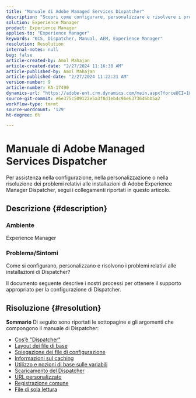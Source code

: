 ```yaml
---
title: "Manuale di Adobe Managed Services Dispatcher"
description: "Scopri come configurare, personalizzare e risolvere i problemi relativi alle installazioni di AEM Dispatcher. Segui i collegamenti indicati."
solution: Experience Manager
product: Experience Manager
applies-to: "Experience Manager"
keywords: "KCS, Dispatcher, Manual, AEM, Experience Manager"
resolution: Resolution
internal-notes: null
bug: false
article-created-by: Amol Mahajan
article-created-date: "2/27/2024 11:16:30 AM"
article-published-by: Amol Mahajan
article-published-date: "2/27/2024 11:22:21 AM"
version-number: 9
article-number: KA-17490
dynamics-url: "https://adobe-ent.crm.dynamics.com/main.aspx?forceUCI=1&pagetype=entityrecord&etn=knowledgearticle&id=c44ec7a5-61d5-ee11-9079-6045bd006268"
source-git-commit: e6e375c509122e5a3f8d1eb4c9be6373646bb5a2
workflow-type: tm+mt
source-wordcount: '129'
ht-degree: 6%

---
```


# Manuale di Adobe Managed Services Dispatcher


Per assistenza nella configurazione, nella personalizzazione o nella risoluzione dei problemi relativi alle installazioni di Adobe Experience Manager Dispatcher, segui i collegamenti riportati in questo articolo.

## Descrizione {#description}


### <b>Ambiente</b>

Experience Manager

### <b>Problema/Sintomi</b>

Come si configurano, personalizzano e risolvono i problemi relativi alle installazioni di Dispatcher?

Il documento seguente descrive i nostri processi per ottenere il supporto appropriato per la configurazione di Dispatcher.


## Risoluzione {#resolution}

<b>Sommario</b>
Di seguito sono riportati le sottopagine e gli argomenti che compongono il manuale di Dispatcher:

- [Cos’è &quot;Dispatcher&quot;](https://experienceleague.adobe.com/docs/experience-cloud-kcs/kbarticles/KA-17911.html)
- [Layout dei file di base](https://experienceleague.adobe.com/docs/experience-cloud-kcs/kbarticles/KA-17502.html)
- [Spiegazione dei file di configurazione](https://experienceleague.adobe.com/docs/experience-cloud-kcs/kbarticles/KA-17477.html)
- [Informazioni sul caching](https://experienceleague.adobe.com/docs/experience-cloud-kcs/kbarticles/KA-17912.html)
- [Utilizzo e nozioni di base sulle variabili](https://experienceleague.adobe.com/docs/experience-cloud-kcs/kbarticles/KA-17487.html)
- [Scaricamento del Dispatcher](https://experienceleague.adobe.com/docs/experience-cloud-kcs/kbarticles/KA-17493.html)
- [URL personalizzato](https://experienceleague.adobe.com/docs/experience-cloud-kcs/kbarticles/KA-17463.html)
- [Registrazione comune](https://experienceleague.adobe.com/docs/experience-cloud-kcs/kbarticles/KA-17914.html)
- [File di sola lettura](https://experienceleague.adobe.com/docs/experience-cloud-kcs/kbarticles/KA-17483.html)


